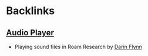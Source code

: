 
# Backlinks
## [Audio Player](<Audio Player.md>)
- Playing sound files in Roam Research by [Darin Flynn](<Darin Flynn.md>)

